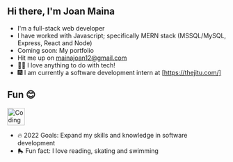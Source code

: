 ## Hi there, I'm Joan Maina

- I'm a full-stack web developer
- I have worked with Javascript; specifically MERN stack (MSSQL/MySQL, Express, React and Node)
- Coming soon: My portfolio
- Hit me up on mainajoan12@gmail.com
- 👩‍💻 I love anything to do with tech!
- 🎆 I am currently a software development intern at [https://thejitu.com/]

## Fun 😊

[<img alt="Coding for life" width="40px" src="https://images.unsplash.com/photo-1546900703-cf06143d1239?ixlib=rb-1.2.1&ixid=mnwxmja3fdb8mhxwag90by1wywdlfhx8fgvufdb8fhx8&auto=format&fit=crop&w=1450&q=80"/>](https://www.google.com/)

- 🔥 2022 Goals: Expand my skills and knowledge in software development
- 🛼 Fun fact: I love reading, skating and swimming
